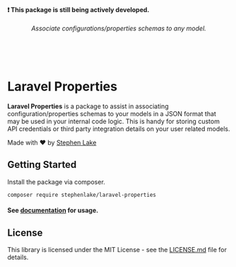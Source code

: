 #### :exclamation: This package is still being actively developed.

<!-- <h6 align="center">
    <img src="https://github.com/stephenlake/laravel-shovel/blob/master/docs/assets/laravel-properties.png" width="450"/>
</h6> -->

<h6 align="center">
    Associate configurations/properties schemas to any model.
</h6>

<!-- <p align="center">
<a href="https://travis-ci.org/stephenlake/laravel-shovel"><img src="https://img.shields.io/travis/stephenlake/laravel-shovel/master.svg?style=flat-square" alt="Build Status"></a>
<a href="https://github.styleci.io/repos/149203552"><img src="https://github.styleci.io/repos/148940371/shield?branch=master&style=flat-square" alt="StyleCI"></a>
<a href="https://github.com/stephenlake/laravel-shovel"><img src="https://img.shields.io/github/release/stephenlake/laravel-shovel.svg?style=flat-square" alt="Release"></a>
<a href="https://github.com/stephenlake/laravel-shovel/LICENSE.md"><img src="https://img.shields.io/badge/license-MIT-blue.svg?style=flat-square" alt="License"></a>
</p> -->

<br><br>

# Laravel Properties

**Laravel Properties** is a package to assist in associating configuration/properties schemas to your models in a JSON format that may be used in your internal code logic. This is handy for storing custom API credentials or third party integration details on your user related models.

Made with ❤️ by [Stephen Lake](http://stephenlake.github.io/)

## Getting Started

Install the package via composer.

    composer require stephenlake/laravel-properties

#### See [documentation](https://stephenlake.github.io/laravel-properties/) for usage.

## License

This library is licensed under the MIT License - see the [LICENSE.md](LICENSE.md) file for details.
